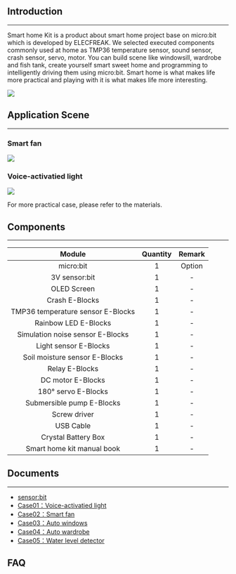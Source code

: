 ## Introduction
---
Smart home Kit is a product about smart home project base on micro:bit which is developed by ELECFREAK. We selected executed components commonly used at home as TMP36 temperature sensor, sound sensor, crash sensor, servo, motor. You can build scene like windowsill, wardrobe and fish tank, create yourself smart sweet home and programming to intelligently driving them using micro:bit. 
Smart home is what makes life more practical and playing with it is what makes life more interesting.

![](https://i.imgur.com/uucCMNM.jpg)

## Application Scene   
---
### Smart fan  
![](https://i.imgur.com/XJbqrkd.jpg)

### Voice-activatied light 
![](https://i.imgur.com/TjI8a2b.jpg)

For more practical case, please refer to the materials. 

## Components
---
Module | Quantity | Remark
:-: | :-: | :-: 
micro:bit|1|Option
3V sensor:bit|1|-
OLED Screen|1|-
Crash E-Blocks|1|-
TMP36 temperature sensor E-Blocks|1|-
Rainbow LED E-Blocks|1|-
Simulation noise sensor E-Blocks|1|-
Light sensor E-Blocks|1|-
Soil moisture sensor E-Blocks|1|-
Relay E-Blocks|1|-
DC motor E-Blocks|1|-
180° servo E-Blocks|1|-
Submersible pump E-Blocks|1|-
Screw driver|1|-
USB Cable|1|-
Crystal Battery Box	|1|-
Smart home kit manual book|1|-

## Documents
---
- [sensor:bit](/Sensor_bit.md/)
- [Case01：Voice-activatied light](/smart_home_case_01/)
- [Case02：Smart fan](/smart_home_case_02/)  
- [Case03：Auto windows](/smart_home_case_03/)  
- [Case04：Auto wardrobe](/smart_home_case_04/) 
- [Case05：Water level detector](/smart_home_case_05/) 

## FAQ
